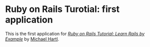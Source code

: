 # Ruby on Rails Turotial: first application

This is the first application for [*Ruby on Rails Tutorial: Learn Rails by Example*](http://railstutorial.org/) by [Michael Hartl](http://michaelhartl.com/).